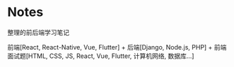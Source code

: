 # Notes

整理的前后端学习笔记

前端[React, React-Native, Vue, Flutter] + 后端[Django, Node.js, PHP] + 前端面试题[HTML, CSS, JS, React, Vue, Flutter, 计算机网络, 数据库...]


